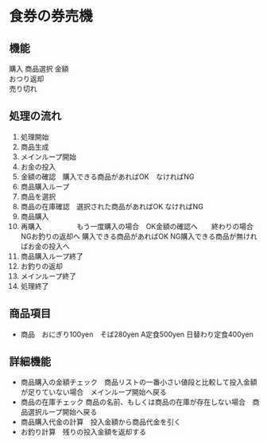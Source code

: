 # 食券の券売機

## 機能
購入
商品選択
金額  
おつり返却  
売り切れ 

## 処理の流れ
1. 処理開始
2. 商品生成
3. メインループ開始
4. お金の投入
5. 金額の確認　購入できる商品があればOK　なければNG
6. 商品購入ループ
7. 商品を選択　
8. 商品の在庫確認　選択された商品があればOK なければNG
9. 商品購入
10. 再購入　　　　　もう一度購入の場合　OK金額の確認へ　　終わりの場合 NGお釣りの返却へ  購入できる商品があればOK NG購入できる商品が無ければお金の投入へ
11. 商品購入ループ終了
12. お釣りの返却
13. メインループ終了
12. 処理終了 

## 商品項目
* 商品　おにぎり100yen　そば280yen A定食500yen 日替わり定食400yen

## 詳細機能
* 商品購入の金額チェック　商品リストの一番小さい値段と比較して投入金額が足りていない場合　メインループ開始へ戻る
* 商品の在庫チェック 商品の名前、もしくは商品の在庫が存在しない場合　商品選択ループ開始へ戻る
* 商品購入代金の計算　投入金額から商品代金を引く
* お釣り計算　残りの投入金額を返却する



